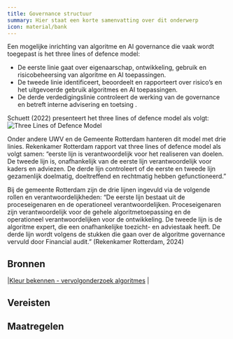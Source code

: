 ```yaml
---
title: Governance structuur
summary: Hier staat een korte samenvatting over dit onderwerp
icon: material/bank
---
```

Een mogelijke inrichting van algoritme en AI governance die vaak wordt toegepast is het three lines of defence model:
- De eerste linie gaat over eigenaarschap, ontwikkeling, gebruik en risicobeheersing van algoritme en AI toepassingen.
- De tweede linie identificeert, beoordeelt en rapporteert over risico’s en het uitgevoerde gebruik algoritmes en AI toepassingen.
- De derde verdedigingslinie controleert de werking van de governance en betreft interne advisering en toetsing . 


Schuett (2022) presenteert het three lines of defence model als volgt:
![Three Lines of Defence Model](https://github.com/user-attachments/assets/4974f07d-9810-44e0-a0bb-56f1b1061732)

Onder andere UWV en de Gemeente Rotterdam hanteren dit model met drie linies. Rekenkamer Rotterdam rapport vat three lines of defence model als volgt samen: “eerste lijn is verantwoordelijk voor het realiseren van doelen. De tweede lijn is, onafhankelijk van de eerste lijn verantwoordelijk voor kaders en adviezen. De derde lijn controleert of de eerste en tweede lijn gezamenlijk doelmatig, doeltreffend en rechtmatig hebben gefunctioneerd.” 

Bij de gemeente Rotterdam zijn de drie lijnen ingevuld via de volgende rollen en verantwoordelijkheden: “De eerste lijn bestaat uit de proceseigenaren en de operationeel verantwoordelijken. Proceseigenaren zijn verantwoordelijk voor de gehele algoritmetoepassing en de operationeel verantwoordelijken voor de ontwikkeling. De tweede lijn is de algoritme expert, die een onafhankelijke toezicht- en adviestaak heeft. De derde lijn wordt volgens de stukken die gaan over de algoritme governance vervuld door Financial audit.” (Rekenkamer Rotterdam, 2024) 


## Bronnen
|[Kleur bekennen - vervolgonderzoek algoritmes](https://rekenkamer.rotterdam.nl/onderzoeken/kleur-bekennen/) |



## Vereisten

<!-- list_vereisten_1 bouwblok/governance -->

## Maatregelen

<!-- list_maatregelen_1 bouwblok/governance -->
